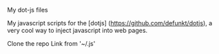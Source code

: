 My dot-js files

My javascript scripts for the [dotjs] (https://github.com/defunkt/dotjs), a very cool way to inject javascript into web pages.

Clone the repo
Link from '~/.js'
